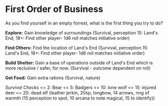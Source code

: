 # First Order of Business
As you find yourself in an empty forrest, what is the first thing you try to do?

**Explore:** Gain knowledge of surroundings (Survival, perception 15: Land's End, 18+: Find other player- 1d6 roll matches initiative order)

**Find Others:** Find the location of Land's End (Survival, perception 15: Land's End, 18+: Find other player- 1d6 roll matches initiative order)

**Build Shelter:** Gain a base of operations outside of Land's End which is more reclusive / safer, for now. (Survival - outcome dependent on roll)

**Get Food:** Gain extra rations (Survival, nature)

*Survival Checks* 
<= 2: Bear
<= 5: Badgers
<= 10: lone wolf
<= 15: injured deer
<= 20: dead elf (leather jerkin, 20sp, longbow, 14 arrows, ring of warmth (15 perception to spot, 10 arcana to note magical, 15 to identify))


